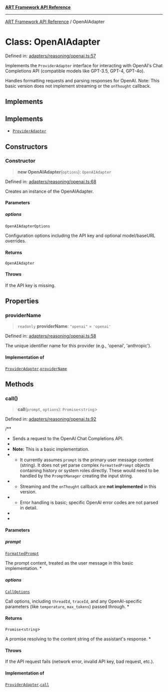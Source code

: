 [**ART Framework API Reference**](../README.md)

***

[ART Framework API Reference](../README.md) / OpenAIAdapter

# Class: OpenAIAdapter

Defined in: [adapters/reasoning/openai.ts:57](https://github.com/hashangit/ART/blob/f4539b852e546bb06f1cc8c56173d3ccfb0ad7fa/src/adapters/reasoning/openai.ts#L57)

Implements the `ProviderAdapter` interface for interacting with OpenAI's
Chat Completions API (compatible models like GPT-3.5, GPT-4, GPT-4o).

Handles formatting requests and parsing responses for OpenAI.
Note: This basic version does not implement streaming or the `onThought` callback.

## Implements

## Implements

- [`ProviderAdapter`](../interfaces/ProviderAdapter.md)

## Constructors

### Constructor

> **new OpenAIAdapter**(`options`): `OpenAIAdapter`

Defined in: [adapters/reasoning/openai.ts:68](https://github.com/hashangit/ART/blob/f4539b852e546bb06f1cc8c56173d3ccfb0ad7fa/src/adapters/reasoning/openai.ts#L68)

Creates an instance of the OpenAIAdapter.

#### Parameters

##### options

`OpenAIAdapterOptions`

Configuration options including the API key and optional model/baseURL overrides.

#### Returns

`OpenAIAdapter`

#### Throws

If the API key is missing.

## Properties

### providerName

> `readonly` **providerName**: `"openai"` = `'openai'`

Defined in: [adapters/reasoning/openai.ts:58](https://github.com/hashangit/ART/blob/f4539b852e546bb06f1cc8c56173d3ccfb0ad7fa/src/adapters/reasoning/openai.ts#L58)

The unique identifier name for this provider (e.g., 'openai', 'anthropic').

#### Implementation of

[`ProviderAdapter`](../interfaces/ProviderAdapter.md).[`providerName`](../interfaces/ProviderAdapter.md#providername)

## Methods

### call()

> **call**(`prompt`, `options`): `Promise`\<`string`\>

Defined in: [adapters/reasoning/openai.ts:92](https://github.com/hashangit/ART/blob/f4539b852e546bb06f1cc8c56173d3ccfb0ad7fa/src/adapters/reasoning/openai.ts#L92)

/**
 * Sends a request to the OpenAI Chat Completions API.
 *
 * **Note:** This is a basic implementation.
 * - It currently assumes `prompt` is the primary user message content (string). It does not yet parse complex `FormattedPrompt` objects containing history or system roles directly. These would need to be handled by the `PromptManager` creating the input string.
 * - Streaming and the `onThought` callback are **not implemented** in this version.
 * - Error handling is basic; specific OpenAI error codes are not parsed in detail.
 *
 *

#### Parameters

##### prompt

[`FormattedPrompt`](../type-aliases/FormattedPrompt.md)

The prompt content, treated as the user message in this basic implementation.
 *

##### options

[`CallOptions`](../interfaces/CallOptions.md)

Call options, including `threadId`, `traceId`, and any OpenAI-specific parameters (like `temperature`, `max_tokens`) passed through.
 *

#### Returns

`Promise`\<`string`\>

A promise resolving to the content string of the assistant's response.
 *

#### Throws

If the API request fails (network error, invalid API key, bad request, etc.).

#### Implementation of

[`ProviderAdapter`](../interfaces/ProviderAdapter.md).[`call`](../interfaces/ProviderAdapter.md#call)
